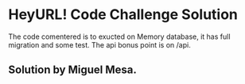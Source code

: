 # HeyURL! Code Challenge Solution

The code comentered is to exucted on Memory database, it has full migration and some test.
The api bonus point is on /api.

## Solution by Miguel Mesa.